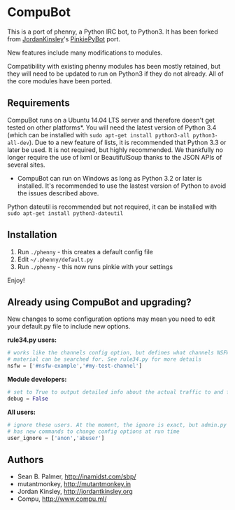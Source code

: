 CompuBot
======

This is a port of phenny, a Python IRC bot, to Python3. It has been forked from [JordanKinsley](https://github.com/JordanKinsley)'s [PinkiePyBot](https://github.com/JordanKinsley/PinkiePyBot) port.

New features include many modifications to modules.

Compatibility with existing phenny modules has been mostly retained, but they
will need to be updated to run on Python3 if they do not already. All of the
core modules have been ported. 

Requirements
------------

CompuBot runs on a Ubuntu 14.04 LTS server and therefore doesn't get tested on other platforms*. You will need the latest version of Python 3.4 (which can be installed with `sudo apt-get install python3-all python3-all-dev`). Due to a new feature of lists, it is recommended that Python 3.3 or later be used. It is not required, but highly recommended. We thankfully no longer require the use of lxml or BeautifulSoup thanks to the JSON APIs of several sites. 

* CompuBot can run on Windows as long as Python 3.2 or later is installed. It's recommended to use the lastest version of Python to avoid the issues described above. 

Python dateutil is recommended but not required, it can be installed with `sudo apt-get install python3-dateutil`

Installation
------------
1. Run `./phenny` - this creates a default config file
2. Edit `~/.phenny/default.py`
3. Run `./phenny` - this now runs pinkie with your settings

Enjoy!

Already using CompuBot and upgrading?
----------------------------------------

New changes to some configuration options may mean you need to edit your default.py file to include new options. 

**rule34.py users:**
```python
# works like the channels config option, but defines what channels NSFW 
# material can be searched for. See rule34.py for more details
nsfw = ['#nsfw-example','#my-test-channel']
```

**Module developers:**
```python
# set to True to output detailed info about the actual traffic to and from the IRC server
debug = False
```

**All users:**
```python
# ignore these users. At the moment, the ignore is exact, but admin.py 
# has new commands to change config options at run time
user_ignore = ['anon','abuser']
```

Authors
-------
* Sean B. Palmer, http://inamidst.com/sbp/
* mutantmonkey, http://mutantmonkey.in
* Jordan Kinsley, http://jordantkinsley.org
* Compu, http://www.compu.ml/
